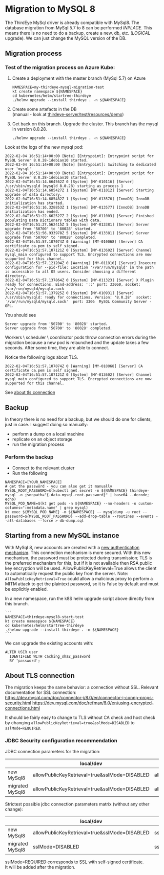 # Migration to MySQL 8
The ThirdEye MySql driver is already compatible with MySql8.
The database migration from MySql 5.7 to 8 can be performed *INPLACE*. 
This means there is no need to do a backup, create a new, db, etc. (*LOGICAL* upgrade).
We can just change the MySQL version of the DB.


## Migration process

### Test of the migration process on Azure Kube:
1. Create a deployment with the master branch (MySql 5.7) on Azure

    ```
    NAMESPACE=my-thirdeye-mysql-migration-test
    kt create namespace ${NAMESPACE}
    cd kubernetes/helm/startree-thirdeye
    ./helmw upgrade --install thirdeye . -n ${NAMESPACE}
    ```
2. Create some artefacts in the DB  
(manual - look at [thirdeye-server/test/resources/demo](thirdeye-server/test/resources/demo))

3. Get back on this branch. Upgrade the cluster. This branch has the mysql in version 8.0.28. 
   ```
   ./helmw upgrade --install thirdeye . -n ${NAMESPACE}
   ```

Look at the logs of the new mysql pod:
```
2022-02-04 16:51:14+00:00 [Note] [Entrypoint]: Entrypoint script for MySQL Server 8.0.28-1debian10 started.
2022-02-04 16:51:14+00:00 [Note] [Entrypoint]: Switching to dedicated user 'mysql'
2022-02-04 16:51:14+00:00 [Note] [Entrypoint]: Entrypoint script for MySQL Server 8.0.28-1debian10 started.
2022-02-04T16:51:14.664562Z 0 [System] [MY-010116] [Server] /usr/sbin/mysqld (mysqld 8.0.28) starting as process 1
2022-02-04T16:51:14.685427Z 1 [System] [MY-011012] [Server] Starting upgrade of data directory.
2022-02-04T16:51:14.685482Z 1 [System] [MY-013576] [InnoDB] InnoDB initialization has started.
2022-02-04T16:51:16.328853Z 1 [System] [MY-013577] [InnoDB] InnoDB initialization has ended.
2022-02-04T16:51:22.662527Z 2 [System] [MY-011003] [Server] Finished populating Data Dictionary tables with data.
2022-02-04T16:51:27.562415Z 5 [System] [MY-013381] [Server] Server upgrade from '50700' to '80028' started.
2022-02-04T16:51:56.933978Z 5 [System] [MY-013381] [Server] Server upgrade from '50700' to '80028' completed.
2022-02-04T16:51:57.107074Z 0 [Warning] [MY-010068] [Server] CA certificate ca.pem is self signed.
2022-02-04T16:51:57.107121Z 0 [System] [MY-013602] [Server] Channel mysql_main configured to support TLS. Encrypted connections are now supported for this channel.
2022-02-04T16:51:57.121204Z 0 [Warning] [MY-011810] [Server] Insecure configuration for --pid-file: Location '/var/run/mysqld' in the path is accessible to all OS users. Consider choosing a different directory.
2022-02-04T16:51:57.137864Z 0 [System] [MY-011323] [Server] X Plugin ready for connections. Bind-address: '::' port: 33060, socket: /var/run/mysqld/mysqlx.sock
2022-02-04T16:51:57.137925Z 0 [System] [MY-010931] [Server] /usr/sbin/mysqld: ready for connections. Version: '8.0.28'  socket: '/var/run/mysqld/mysqld.sock'  port: 3306  MySQL Community Server - GPL.
```

You should see 
```
Server upgrade from '50700' to '80028' started.
Server upgrade from '50700' to '80028' completed.
```

Workers \ scheduler \ coordinator pods throw connection errors during the migration because a new pod is relaunched and the update takes a few seconds.
After some time, they are able to connect. 

Notice the following logs about TLS.
```
2022-02-04T16:51:57.107074Z 0 [Warning] [MY-010068] [Server] CA certificate ca.pem is self signed.
2022-02-04T16:51:57.107121Z 0 [System] [MY-013602] [Server] Channel mysql_main configured to support TLS. Encrypted connections are now supported for this channel.
```
See [about tls connection](#about-tls-connection)

## Backup
In theory there is no need for a backup, but we should do one for clients, just in case.
I suggest doing so manually:
- perform a dump on a local machine 
- replicate on an object storage
- run the migration process

### Perform the backup
- Connect to the relevant cluster
- Run the following
```
NAMESPACE=[YOUR_NAMESPACE]
# get the password - you can also get it manually
MYSQL_ROOT_PASSWORD=$(kubectl get secret -n ${NAMESPACE} thirdeye-mysql -o jsonpath="{.data.mysql-root-password}" | base64 --decode; echo)
MYSQL_POD_NAME=$(kt get pods -n ${NAMESPACE} --no-headers -o custom-columns=":metadata.name" | grep mysql)
kt exec ${MYSQL_POD_NAME} -n ${NAMESPACE} -- mysqldump -u root --password=${MYSQL_ROOT_PASSWORD} --add-drop-table --routines --events --all-databases --force > db-dump.sql 
```


## Starting from a new MySQL instance
With MySql 8, new accounts are created with a [new authentication mechanism](https://dev.mysql.com/doc/refman/8.0/en/upgrading-from-previous-series.html#upgrade-caching-sha2-password). This connection mechanism is more secured. 
With this new mechanism, the password must be protected during transmission; TLS is the preferred mechanism for this,
but if it is not available then RSA public key encryption will be used. 
AllowPublicKeyRetrieval=True allows the client to automatically request the public key from the server. 
Note: `AllowPublicKeyRetrieval=True` could allow a malicious proxy to perform a MITM attack to get the plaintext password, 
so it is False by default and must be explicitly enabled.

In a new namespace, run the k8S helm upgrade script above directly from this branch.

    ```
    NAMESPACE=thirdeye-mysql8-start-test
    kt create namespace ${NAMESPACE}
    cd kubernetes/helm/startree-thirdeye
    ./helmw upgrade --install thirdeye . -n ${NAMESPACE}
    ```

We can upgrade the existing accounts with:
```
ALTER USER user
  IDENTIFIED WITH caching_sha2_password
  BY 'password';
```

## About TLS connection
The migration keeps the same behavior: a connection without SSL.
Relevant documentation for SSL connection:  
https://dev.mysql.com/doc/connector-j/8.0/en/connector-j-connp-props-security.html
https://dev.mysql.com/doc/refman/8.0/en/using-encrypted-connections.html

It should be fairly easy to change to TLS without CA check and host check by changing
`allowPublicKeyRetrieval=true&sslMode=DISABLED` to `sslMode=REQUIRED`.


### JDBC Security configuration recommendation
JDBC connection parameters for the migration:

|                 | local/dev | prod             |
|-----------------|-----------|------------------|
| new MySql8      | allowPublicKeyRetrieval=true&sslMode=DISABLED | allowPublicKeyRetrieval=true&sslMode=DISABLED |
| migrated MySql8 | allowPublicKeyRetrieval=true&sslMode=DISABLED | allowPublicKeyRetrieval=true&sslMode=DISABLED |


Strictest possible jdbc connection parameters matrix (without any other change):

|                 | local/dev | prod             |
|-----------------|-----------|------------------|
| new MySql8      | allowPublicKeyRetrieval=true&sslMode=DISABLED | sslMode=REQUIRED |
| migrated MySql8 | sslMode=DISABLED | sslMode=REQUIRED |

sslMode=REQUIRED corresponds to SSL with self-signed certificate.  
It will be added after the migration.
